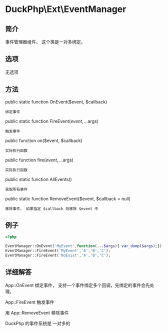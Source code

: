 # DuckPhp\Ext\EventManager

## 简介
事件管理器组件， 这个类是一对多绑定。
## 选项

无选项

## 方法

public static function OnEvent($event, $callback)

    绑定事件
public static function FireEvent($event, ...$args)

    触发事件
    
public function on($event, $callback)

    实际执行函数
public function fire($event, ...$args)

    实际执行函数
public static function AllEvents()

    获取所有事件
public static function RemoveEvent($event, $callback = null)

    移除事件， 如果指定 $callback 则移除 $event 中
## 例子

```php
<?php

EventManager::OnEvent('MyEvent',function(...$args){ var_dump($args);});
EventManager::FireEvent('MyEvent','A','B','C');
EventManager::FireEvent('NoExist','A','B','C');

```

## 详细解答

App::OnEvent 绑定事件， 支持一个事件绑定多个回调，先绑定的事件会先处理。

App::FireEvent 触发事件

用 App::RemoveEvent 移除事件

DuckPhp 的事件系统是 一对多的